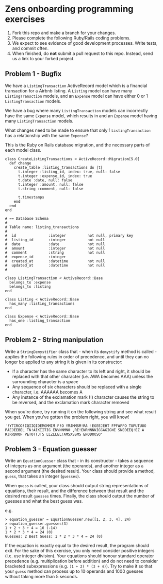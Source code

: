 # Zens onboarding programming exercises

1. Fork this repo and make a branch for your changes.
2. Please complete the following Ruby/Rails coding problems.
3. We expect to see evidence of good development processes. Write tests, and commit often.
4. When finished, do **not** submit a pull request to this repo. Instead, send us a link to your forked project.

## Problem 1 - Bugfix

We have a `ListingTransaction` ActiveRecord model which is a financial transaction for a Airbnb listing.
A `Listing` model can have many `ListingTransction` models, and an `Expense` model can have either 0 or 1 `ListingTransaction` models.

We have a bug where many `ListingTransaction` models can incorrectly have the same `Expense` model, which results in and an `Expense` model having many `ListingTransaction` models.

What changes need to be made to ensure that only 1 `ListingTransaction` has a relationship with the same `Expense`?

This is the Ruby on Rails database migration, and the necessary parts of each model class.

```
class CreateListingTransactions < ActiveRecord::Migration[5.0]
  def change
    create_table :listing_transactions do |t|
      t.integer :listing_id, index: true, null: false
      t.integer :expense_id, index: true
      t.date :date, null: false
      t.integer :amount, null: false
      t.string :comment, null: false

      t.timestamps
    end
  end
end
```

```
# == Database Schema
#
# Table name: listing_transactions
#
#  id               :integer          not null, primary key
#  listing_id       :integer          not null
#  date             :date             not null
#  amount           :integer          not null
#  comment          :string           not null
#  expense_id       :integer
#  created_at       :datetime         not null
#  updated_at       :datetime         not null
#

class ListingTransaction < ActiveRecord::Base
  belongs_to :expense
  belongs_to :listing
end

class Listing < ActiveRecord::Base
  has_many :listing_transactions
end

class Expense < ActiveRecord::Base
  has_one :listing_transaction
end
```

## Problem 2 - String manipulation

Write a `StringDemystifier` class that - when its `demystify` method is called - applies the
following rules in order of precedence, and until they can no longer be applied to any string it
is given in its constructor:

* If a character has the same character to its left and right, it should be replaced with that other
  character (i.e. AWA becomes AAA) unless the surrounding character is a space
* Any sequence of six characters should be replaced with a single character, i.e. AAAAAA becomes A
* Any instance of the exclamation mark (!) character causes the string to be reversed, and the
  exclamation mark character removed

When you're done, try running it on the following string and see what result you get. When you've gotten the problem right, you will know!

```
'!YTIRCO!IQIIQIDEMGMMIM F!O YMJMMSM!RA !EGEEJEHT FPFWFFO TUFUTUUO PAEJEEBEL TN!AIKIITIG ENVNNMNO ,RE!ENRNNNNIGGAGIGNE SNEOEEQ!EZ A RJRRDROF PETOTTJTS LLZLLEL!AMSXSSMS ENODOOSO'
```

## Problem 3 - Equation guesser

Write an `EquationGuesser` class that - in its constructor - takes a sequence of integers as one argument (the operands), and another integer as a second argument (the desired result). Your class should provide a method, `guess`, that takes an integer (`guesses`).

When `guess` is called, your class should output string representations of equations, their result, and the difference between that result and the desired result `guesses` times. Finally, the class should output the number of guesses and what the best guess was.

e.g.

```
> equation_guesser = EquationGuesser.new([1, 2, 3, 4], 24)
> equation_guesser.guesses(3)
1 + 2 + 3 + 4 = 10 (-14)
1 * 2 * 3 * 4 = 24 (0)
Guesses: 2 Best Guess: 1 * 2 * 3 * 4 = 24 (0)
```

If the equation is exactly equal to the desired result, the program should exit. For the sake of this exercise, you only need consider positive integers (i.e. use integer division). Your equations should honour standard operator precedence (e.g. multiplication before addition) and do not need to consider bracketed subexpressions (e.g. `(1 + 2) * (3 + 4)`).
Try to make it so that your `guess` method can process up to 10 operands and 1000 guesses without taking more than 5 seconds.
